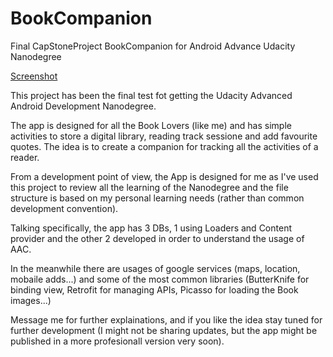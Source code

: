 # BookCompanion
Final CapStoneProject BookCompanion for Android Advance Udacity Nanodegree

 [Screenshot](BookCompanion_Screenshoot.jpg)

This project has been the final test fot getting the Udacity Advanced Android Development Nanodegree.

The app is designed for all the Book Lovers (like me) and has simple activities to store a digital library, reading track sessione and add
favourite quotes. The idea is to create a companion for tracking all the activities of a reader.

From a development point of view, the App is designed for me as I've used this project to review all the learning of the Nanodegree and the
file structure is based on my personal learning needs (rather than common development convention).

Talking specifically, the app has 3 DBs, 1 using Loaders and Content provider and the other 2 developed in order to understand the usage of 
AAC.

In the meanwhile there are usages of google services (maps, location, mobaile adds...) and some of the most common libraries 
(ButterKnife for binding view, Retrofit for managing APIs, Picasso for loading the Book images...)

Message me for further explainations, and if you like the idea stay tuned for further development (I might not be sharing updates, 
but the app might be published in a more profesionall version very soon).
